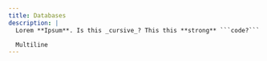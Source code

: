 ```yaml
---
title: Databases
description: |
  Lorem **Ipsum**. Is this _cursive_? This this **strong** ```code?```

  Multiline
---
```

